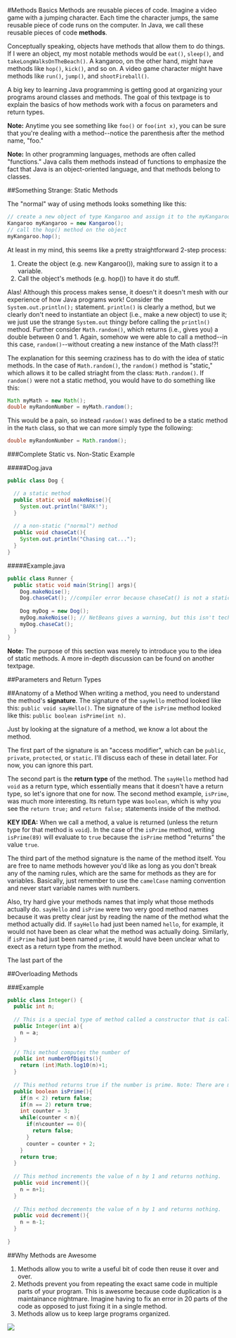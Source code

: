 #Methods Basics
Methods are reusable pieces of code. Imagine a video game with a jumping character. Each time the character jumps, the same reusable piece of code runs on the computer. In Java, we call these reusable pieces of code **methods**.

Conceptually speaking, objects have methods that allow them to do things. If I were an object, my most notable methods would be `eat()`, `sleep()`, and `takeLongWalksOnTheBeach()`. A kangaroo, on the other hand, might have methods like `hop()`, `kick()`, and so on. A video game character might have methods like `run()`, `jump()`, and `shootFireball()`.

A big key to learning Java programming is getting good at organizing your programs around classes and methods. The goal of this textpage is to explain the basics of how methods work with a focus on parameters and return types.

**Note:** Anytime you see something like `foo()` or `foo(int x)`, you can be sure that you're dealing with a method--notice the parenthesis after the method name, "foo."

**Note:** In other programming languages, methods are often called "functions." Java calls them methods instead of functions to emphasize the fact that Java is an object-oriented language, and that methods belong to classes.

##Something Strange: Static Methods

The "normal" way of using methods looks something like this:

```java
// create a new object of type Kangaroo and assign it to the myKangaroo variable
Kangaroo myKangaroo = new Kangaroo();
// call the hop() method on the object
myKangaroo.hop();
```

At least in my mind, this seems like a pretty straightforward 2-step process:

1. Create the object (e.g. new Kangaroo()), making sure to assign it to a variable.
2. Call the object's methods (e.g. hop()) to have it do stuff.

Alas! Although this process makes sense, it doesn't it doesn't mesh with our experience of how Java programs work! Consider the `System.out.println();` statement. `println()` is clearly a method, but we clearly don't need to instantiate an object (i.e., make a new object) to use it; we just use the strange `System.out` thingy before calling the `println()` method. Further consider `Math.random()`, which returns (i.e., gives you) a double between 0 and 1. Again, somehow we were able to call a method--in this case, `random()`--without creating a new instance of the Math class!?!

The explanation for this seeming craziness has to do with the idea of static methods. In the case of `Math.random()`, the `random()` method is "static," which allows it to be called striaght from the class: `Math.random()`. If `random()` were not a static method, you would have to do something like this:

```java
Math myMath = new Math();
double myRandomNumber = myMath.random();
```

This would be a pain, so instead `random()` was defined to be a static method in the `Math` class, so that we can more simply type the following:

```java
double myRandomNumber = Math.random();
```

###Complete Static vs. Non-Static Example

#####Dog.java
```java
public class Dog {

  // a static method
  public static void makeNoise(){
    System.out.println("BARK!");
  }
  
  // a non-static ("normal") method
  public void chaseCat(){
    System.out.println("Chasing cat...");
  }
}
```
#####Example.java
```java
public class Runner {
  public static void main(String[] args){
    Dog.makeNoise();
    Dog.chaseCat(); //compiler error because chaseCat() is not a static method
    
    Dog myDog = new Dog();
    myDog.makeNoise(); // NetBeans gives a warning, but this isn't technically an error
    myDog.chaseCat();
  }
}
```

**Note:** The purpose of this section was merely to introduce you to the idea of static methods. A more in-depth discussion can be found on another textpage.

##Parameters and Return Types

##Anatomy of a Method
When writing a method, you need to understand the method's **signature**. The signature of the `sayHello` method looked like this: `public void sayHello()`. The signature of the `isPrime` method looked like this: `public boolean isPrime(int n)`.

Just by looking at the signature of a method, we know a lot about the method.

The first part of the signature is an "access modifier", which can be `public`, `private`, `protected`, or `static`. I'll discuss each of these in detail later. For now, you can ignore this part.

The second part is the **return type** of the method. The `sayHello` method had `void` as a return type, which essentially means that it doesn't have a return type, so let's ignore that one for now. The second method example, `isPrime`, was much more interesting. Its return type was `boolean`, which is why you see the `return true;` and `return false;` statements inside of the method.

**KEY IDEA:** When we call a method, a value is returned (unless the return type for that method is `void`). In the case of the `isPrime` method, writing `isPrime(89)` will evaluate to `true` because the `isPrime` method "returns" the value `true`.

The third part of the method signature is the name of the method itself. You are free to name methods however you'd like as long as you don't break any of the naming rules, which are the same for methods as they are for variables. Basically, just remember to use the `camelCase` naming convention and never start variable names with numbers.

Also, try hard give your methods names that imply what those methods actually do. `sayHello` and `isPrime` were two very good method names because it was pretty clear just by reading the name of the method what the method actually did. If `sayHello` had just been named `hello`, for example, it would not have been as clear what the method was actually doing. Similarly, if `isPrime` had just been named `prime`, it would have been unclear what to exect as a return type from the method.

The last part of the 

##Overloading Methods

###Example
```java
public class Integer() {
  public int n;
  
  // This is a special type of method called a constructor that is called when a new Integer object is created
  public Integer(int a){
    n = a;
  }
  
  // This method computes the number of 
  public int numberOfDigits(){
    return (int)Math.log10(n)+1;
  }
  
  // This method returns true if the number is prime. Note: There are much more efficient ways of writing this.
  public boolean isPrime(){
    if(n < 2) return false;
    if(n == 2) return true;
    int counter = 3;
    while(counter < n){
      if(n%counter == 0){
        return false;
      }
      counter = counter + 2;
    }
    return true;
  }
  
  // This method increments the value of n by 1 and returns nothing.
  public void increment(){
    n = n+1;
  }
  
  // This method decrements the value of n by 1 and returns nothing.
  public void decrement(){
    n = n-1;
  }
  
}
```

##Why Methods are Awesome
1. Methods allow you to write a useful bit of code then reuse it over and over.
2. Methods prevent you from repeating the exact same code in multiple parts of your program. This is awesome because code duplication is a maintainance nightmare. Imagine having to fix an error in 20 parts of the code as opposed to just fixing it in a single method. 
3. Methods allow us to keep large programs organized.


![](http://christensenacademy.org/img/signature.png)
